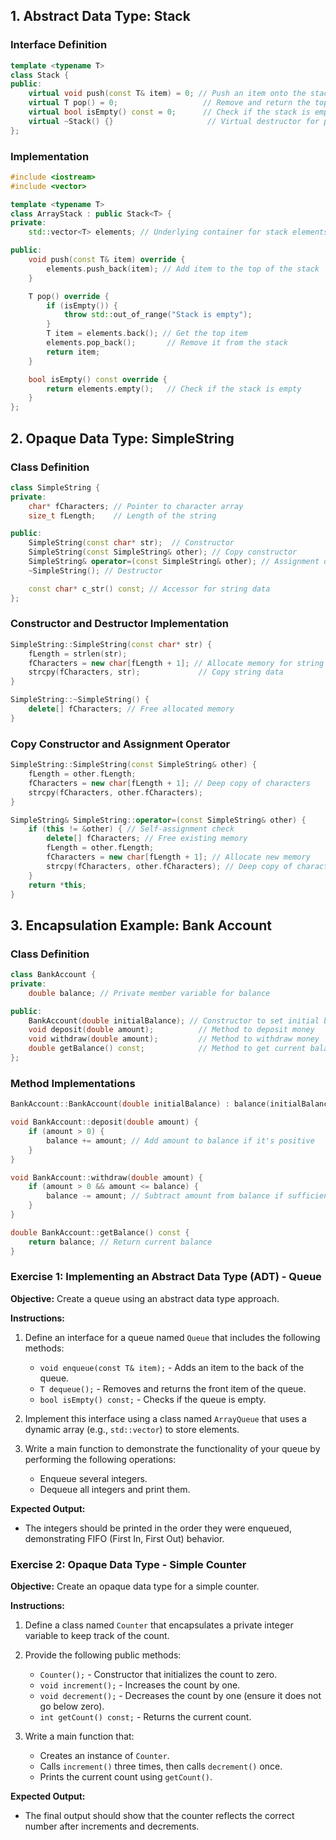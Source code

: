 ## 1. Abstract Data Type: Stack

### Interface Definition

```cpp
template <typename T>
class Stack {
public:
    virtual void push(const T& item) = 0; // Push an item onto the stack
    virtual T pop() = 0;                   // Remove and return the top item
    virtual bool isEmpty() const = 0;      // Check if the stack is empty
    virtual ~Stack() {}                     // Virtual destructor for proper cleanup
};
```

### Implementation

```cpp
#include <iostream>
#include <vector>

template <typename T>
class ArrayStack : public Stack<T> {
private:
    std::vector<T> elements; // Underlying container for stack elements

public:
    void push(const T& item) override {
        elements.push_back(item); // Add item to the top of the stack
    }

    T pop() override {
        if (isEmpty()) {
            throw std::out_of_range("Stack is empty");
        }
        T item = elements.back(); // Get the top item
        elements.pop_back();       // Remove it from the stack
        return item;
    }

    bool isEmpty() const override {
        return elements.empty();   // Check if the stack is empty
    }
};
```

## 2. Opaque Data Type: SimpleString

### Class Definition

```cpp
class SimpleString {
private:
    char* fCharacters; // Pointer to character array
    size_t fLength;    // Length of the string

public:
    SimpleString(const char* str);  // Constructor
    SimpleString(const SimpleString& other); // Copy constructor
    SimpleString& operator=(const SimpleString& other); // Assignment operator
    ~SimpleString(); // Destructor

    const char* c_str() const; // Accessor for string data
};
```

### Constructor and Destructor Implementation

```cpp
SimpleString::SimpleString(const char* str) {
    fLength = strlen(str);
    fCharacters = new char[fLength + 1]; // Allocate memory for string
    strcpy(fCharacters, str);             // Copy string data
}

SimpleString::~SimpleString() {
    delete[] fCharacters; // Free allocated memory
}
```

### Copy Constructor and Assignment Operator

```cpp
SimpleString::SimpleString(const SimpleString& other) {
    fLength = other.fLength;
    fCharacters = new char[fLength + 1]; // Deep copy of characters
    strcpy(fCharacters, other.fCharacters);
}

SimpleString& SimpleString::operator=(const SimpleString& other) {
    if (this != &other) { // Self-assignment check
        delete[] fCharacters; // Free existing memory
        fLength = other.fLength;
        fCharacters = new char[fLength + 1]; // Allocate new memory
        strcpy(fCharacters, other.fCharacters); // Deep copy of characters
    }
    return *this;
}
```

## 3. Encapsulation Example: Bank Account

### Class Definition

```cpp
class BankAccount {
private:
    double balance; // Private member variable for balance

public:
    BankAccount(double initialBalance); // Constructor to set initial balance
    void deposit(double amount);          // Method to deposit money
    void withdraw(double amount);         // Method to withdraw money
    double getBalance() const;            // Method to get current balance
};
```

### Method Implementations

```cpp
BankAccount::BankAccount(double initialBalance) : balance(initialBalance) {}

void BankAccount::deposit(double amount) {
    if (amount > 0) {
        balance += amount; // Add amount to balance if it's positive
    }
}

void BankAccount::withdraw(double amount) {
    if (amount > 0 && amount <= balance) {
        balance -= amount; // Subtract amount from balance if sufficient funds exist
    }
}

double BankAccount::getBalance() const {
    return balance; // Return current balance
}
```

### Exercise 1: Implementing an Abstract Data Type (ADT) - Queue

**Objective:** Create a queue using an abstract data type approach.

**Instructions:**
1. Define an interface for a queue named `Queue` that includes the following methods:
   - `void enqueue(const T& item);` - Adds an item to the back of the queue.
   - `T dequeue();` - Removes and returns the front item of the queue.
   - `bool isEmpty() const;` - Checks if the queue is empty.

2. Implement this interface using a class named `ArrayQueue` that uses a dynamic array (e.g., `std::vector`) to store elements.

3. Write a main function to demonstrate the functionality of your queue by performing the following operations:
   - Enqueue several integers.
   - Dequeue all integers and print them.

**Expected Output:**
- The integers should be printed in the order they were enqueued, demonstrating FIFO (First In, First Out) behavior.

### Exercise 2: Opaque Data Type - Simple Counter

**Objective:** Create an opaque data type for a simple counter.

**Instructions:**
1. Define a class named `Counter` that encapsulates a private integer variable to keep track of the count.
2. Provide the following public methods:
   - `Counter();` - Constructor that initializes the count to zero.
   - `void increment();` - Increases the count by one.
   - `void decrement();` - Decreases the count by one (ensure it does not go below zero).
   - `int getCount() const;` - Returns the current count.

3. Write a main function that:
   - Creates an instance of `Counter`.
   - Calls `increment()` three times, then calls `decrement()` once.
   - Prints the current count using `getCount()`.

**Expected Output:**
- The final output should show that the counter reflects the correct number after increments and decrements.
